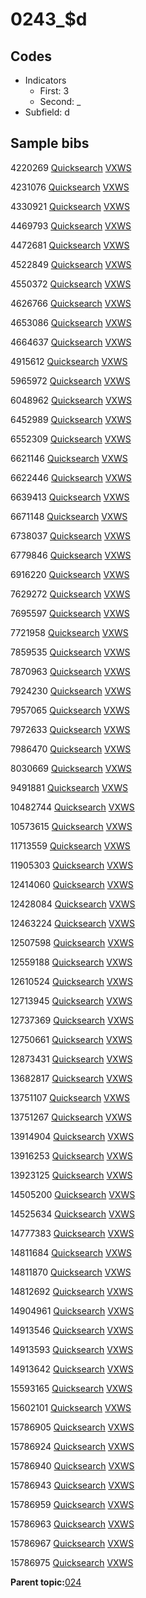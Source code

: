 # 0243\_$d

## Codes

-   Indicators
    -   First: 3
    -   Second: \_
-   Subfield: d

## Sample bibs

4220269 [Quicksearch](https://search.library.yale.edu/catalog/4220269) [VXWS](http://prodorbis.library.yale.edu:7014/vxws/GetHoldingsService?bibId=4220269)

4231076 [Quicksearch](https://search.library.yale.edu/catalog/4231076) [VXWS](http://prodorbis.library.yale.edu:7014/vxws/GetHoldingsService?bibId=4231076)

4330921 [Quicksearch](https://search.library.yale.edu/catalog/4330921) [VXWS](http://prodorbis.library.yale.edu:7014/vxws/GetHoldingsService?bibId=4330921)

4469793 [Quicksearch](https://search.library.yale.edu/catalog/4469793) [VXWS](http://prodorbis.library.yale.edu:7014/vxws/GetHoldingsService?bibId=4469793)

4472681 [Quicksearch](https://search.library.yale.edu/catalog/4472681) [VXWS](http://prodorbis.library.yale.edu:7014/vxws/GetHoldingsService?bibId=4472681)

4522849 [Quicksearch](https://search.library.yale.edu/catalog/4522849) [VXWS](http://prodorbis.library.yale.edu:7014/vxws/GetHoldingsService?bibId=4522849)

4550372 [Quicksearch](https://search.library.yale.edu/catalog/4550372) [VXWS](http://prodorbis.library.yale.edu:7014/vxws/GetHoldingsService?bibId=4550372)

4626766 [Quicksearch](https://search.library.yale.edu/catalog/4626766) [VXWS](http://prodorbis.library.yale.edu:7014/vxws/GetHoldingsService?bibId=4626766)

4653086 [Quicksearch](https://search.library.yale.edu/catalog/4653086) [VXWS](http://prodorbis.library.yale.edu:7014/vxws/GetHoldingsService?bibId=4653086)

4664637 [Quicksearch](https://search.library.yale.edu/catalog/4664637) [VXWS](http://prodorbis.library.yale.edu:7014/vxws/GetHoldingsService?bibId=4664637)

4915612 [Quicksearch](https://search.library.yale.edu/catalog/4915612) [VXWS](http://prodorbis.library.yale.edu:7014/vxws/GetHoldingsService?bibId=4915612)

5965972 [Quicksearch](https://search.library.yale.edu/catalog/5965972) [VXWS](http://prodorbis.library.yale.edu:7014/vxws/GetHoldingsService?bibId=5965972)

6048962 [Quicksearch](https://search.library.yale.edu/catalog/6048962) [VXWS](http://prodorbis.library.yale.edu:7014/vxws/GetHoldingsService?bibId=6048962)

6452989 [Quicksearch](https://search.library.yale.edu/catalog/6452989) [VXWS](http://prodorbis.library.yale.edu:7014/vxws/GetHoldingsService?bibId=6452989)

6552309 [Quicksearch](https://search.library.yale.edu/catalog/6552309) [VXWS](http://prodorbis.library.yale.edu:7014/vxws/GetHoldingsService?bibId=6552309)

6621146 [Quicksearch](https://search.library.yale.edu/catalog/6621146) [VXWS](http://prodorbis.library.yale.edu:7014/vxws/GetHoldingsService?bibId=6621146)

6622446 [Quicksearch](https://search.library.yale.edu/catalog/6622446) [VXWS](http://prodorbis.library.yale.edu:7014/vxws/GetHoldingsService?bibId=6622446)

6639413 [Quicksearch](https://search.library.yale.edu/catalog/6639413) [VXWS](http://prodorbis.library.yale.edu:7014/vxws/GetHoldingsService?bibId=6639413)

6671148 [Quicksearch](https://search.library.yale.edu/catalog/6671148) [VXWS](http://prodorbis.library.yale.edu:7014/vxws/GetHoldingsService?bibId=6671148)

6738037 [Quicksearch](https://search.library.yale.edu/catalog/6738037) [VXWS](http://prodorbis.library.yale.edu:7014/vxws/GetHoldingsService?bibId=6738037)

6779846 [Quicksearch](https://search.library.yale.edu/catalog/6779846) [VXWS](http://prodorbis.library.yale.edu:7014/vxws/GetHoldingsService?bibId=6779846)

6916220 [Quicksearch](https://search.library.yale.edu/catalog/6916220) [VXWS](http://prodorbis.library.yale.edu:7014/vxws/GetHoldingsService?bibId=6916220)

7629272 [Quicksearch](https://search.library.yale.edu/catalog/7629272) [VXWS](http://prodorbis.library.yale.edu:7014/vxws/GetHoldingsService?bibId=7629272)

7695597 [Quicksearch](https://search.library.yale.edu/catalog/7695597) [VXWS](http://prodorbis.library.yale.edu:7014/vxws/GetHoldingsService?bibId=7695597)

7721958 [Quicksearch](https://search.library.yale.edu/catalog/7721958) [VXWS](http://prodorbis.library.yale.edu:7014/vxws/GetHoldingsService?bibId=7721958)

7859535 [Quicksearch](https://search.library.yale.edu/catalog/7859535) [VXWS](http://prodorbis.library.yale.edu:7014/vxws/GetHoldingsService?bibId=7859535)

7870963 [Quicksearch](https://search.library.yale.edu/catalog/7870963) [VXWS](http://prodorbis.library.yale.edu:7014/vxws/GetHoldingsService?bibId=7870963)

7924230 [Quicksearch](https://search.library.yale.edu/catalog/7924230) [VXWS](http://prodorbis.library.yale.edu:7014/vxws/GetHoldingsService?bibId=7924230)

7957065 [Quicksearch](https://search.library.yale.edu/catalog/7957065) [VXWS](http://prodorbis.library.yale.edu:7014/vxws/GetHoldingsService?bibId=7957065)

7972633 [Quicksearch](https://search.library.yale.edu/catalog/7972633) [VXWS](http://prodorbis.library.yale.edu:7014/vxws/GetHoldingsService?bibId=7972633)

7986470 [Quicksearch](https://search.library.yale.edu/catalog/7986470) [VXWS](http://prodorbis.library.yale.edu:7014/vxws/GetHoldingsService?bibId=7986470)

8030669 [Quicksearch](https://search.library.yale.edu/catalog/8030669) [VXWS](http://prodorbis.library.yale.edu:7014/vxws/GetHoldingsService?bibId=8030669)

9491881 [Quicksearch](https://search.library.yale.edu/catalog/9491881) [VXWS](http://prodorbis.library.yale.edu:7014/vxws/GetHoldingsService?bibId=9491881)

10482744 [Quicksearch](https://search.library.yale.edu/catalog/10482744) [VXWS](http://prodorbis.library.yale.edu:7014/vxws/GetHoldingsService?bibId=10482744)

10573615 [Quicksearch](https://search.library.yale.edu/catalog/10573615) [VXWS](http://prodorbis.library.yale.edu:7014/vxws/GetHoldingsService?bibId=10573615)

11713559 [Quicksearch](https://search.library.yale.edu/catalog/11713559) [VXWS](http://prodorbis.library.yale.edu:7014/vxws/GetHoldingsService?bibId=11713559)

11905303 [Quicksearch](https://search.library.yale.edu/catalog/11905303) [VXWS](http://prodorbis.library.yale.edu:7014/vxws/GetHoldingsService?bibId=11905303)

12414060 [Quicksearch](https://search.library.yale.edu/catalog/12414060) [VXWS](http://prodorbis.library.yale.edu:7014/vxws/GetHoldingsService?bibId=12414060)

12428084 [Quicksearch](https://search.library.yale.edu/catalog/12428084) [VXWS](http://prodorbis.library.yale.edu:7014/vxws/GetHoldingsService?bibId=12428084)

12463224 [Quicksearch](https://search.library.yale.edu/catalog/12463224) [VXWS](http://prodorbis.library.yale.edu:7014/vxws/GetHoldingsService?bibId=12463224)

12507598 [Quicksearch](https://search.library.yale.edu/catalog/12507598) [VXWS](http://prodorbis.library.yale.edu:7014/vxws/GetHoldingsService?bibId=12507598)

12559188 [Quicksearch](https://search.library.yale.edu/catalog/12559188) [VXWS](http://prodorbis.library.yale.edu:7014/vxws/GetHoldingsService?bibId=12559188)

12610524 [Quicksearch](https://search.library.yale.edu/catalog/12610524) [VXWS](http://prodorbis.library.yale.edu:7014/vxws/GetHoldingsService?bibId=12610524)

12713945 [Quicksearch](https://search.library.yale.edu/catalog/12713945) [VXWS](http://prodorbis.library.yale.edu:7014/vxws/GetHoldingsService?bibId=12713945)

12737369 [Quicksearch](https://search.library.yale.edu/catalog/12737369) [VXWS](http://prodorbis.library.yale.edu:7014/vxws/GetHoldingsService?bibId=12737369)

12750661 [Quicksearch](https://search.library.yale.edu/catalog/12750661) [VXWS](http://prodorbis.library.yale.edu:7014/vxws/GetHoldingsService?bibId=12750661)

12873431 [Quicksearch](https://search.library.yale.edu/catalog/12873431) [VXWS](http://prodorbis.library.yale.edu:7014/vxws/GetHoldingsService?bibId=12873431)

13682817 [Quicksearch](https://search.library.yale.edu/catalog/13682817) [VXWS](http://prodorbis.library.yale.edu:7014/vxws/GetHoldingsService?bibId=13682817)

13751107 [Quicksearch](https://search.library.yale.edu/catalog/13751107) [VXWS](http://prodorbis.library.yale.edu:7014/vxws/GetHoldingsService?bibId=13751107)

13751267 [Quicksearch](https://search.library.yale.edu/catalog/13751267) [VXWS](http://prodorbis.library.yale.edu:7014/vxws/GetHoldingsService?bibId=13751267)

13914904 [Quicksearch](https://search.library.yale.edu/catalog/13914904) [VXWS](http://prodorbis.library.yale.edu:7014/vxws/GetHoldingsService?bibId=13914904)

13916253 [Quicksearch](https://search.library.yale.edu/catalog/13916253) [VXWS](http://prodorbis.library.yale.edu:7014/vxws/GetHoldingsService?bibId=13916253)

13923125 [Quicksearch](https://search.library.yale.edu/catalog/13923125) [VXWS](http://prodorbis.library.yale.edu:7014/vxws/GetHoldingsService?bibId=13923125)

14505200 [Quicksearch](https://search.library.yale.edu/catalog/14505200) [VXWS](http://prodorbis.library.yale.edu:7014/vxws/GetHoldingsService?bibId=14505200)

14525634 [Quicksearch](https://search.library.yale.edu/catalog/14525634) [VXWS](http://prodorbis.library.yale.edu:7014/vxws/GetHoldingsService?bibId=14525634)

14777383 [Quicksearch](https://search.library.yale.edu/catalog/14777383) [VXWS](http://prodorbis.library.yale.edu:7014/vxws/GetHoldingsService?bibId=14777383)

14811684 [Quicksearch](https://search.library.yale.edu/catalog/14811684) [VXWS](http://prodorbis.library.yale.edu:7014/vxws/GetHoldingsService?bibId=14811684)

14811870 [Quicksearch](https://search.library.yale.edu/catalog/14811870) [VXWS](http://prodorbis.library.yale.edu:7014/vxws/GetHoldingsService?bibId=14811870)

14812692 [Quicksearch](https://search.library.yale.edu/catalog/14812692) [VXWS](http://prodorbis.library.yale.edu:7014/vxws/GetHoldingsService?bibId=14812692)

14904961 [Quicksearch](https://search.library.yale.edu/catalog/14904961) [VXWS](http://prodorbis.library.yale.edu:7014/vxws/GetHoldingsService?bibId=14904961)

14913546 [Quicksearch](https://search.library.yale.edu/catalog/14913546) [VXWS](http://prodorbis.library.yale.edu:7014/vxws/GetHoldingsService?bibId=14913546)

14913593 [Quicksearch](https://search.library.yale.edu/catalog/14913593) [VXWS](http://prodorbis.library.yale.edu:7014/vxws/GetHoldingsService?bibId=14913593)

14913642 [Quicksearch](https://search.library.yale.edu/catalog/14913642) [VXWS](http://prodorbis.library.yale.edu:7014/vxws/GetHoldingsService?bibId=14913642)

15593165 [Quicksearch](https://search.library.yale.edu/catalog/15593165) [VXWS](http://prodorbis.library.yale.edu:7014/vxws/GetHoldingsService?bibId=15593165)

15602101 [Quicksearch](https://search.library.yale.edu/catalog/15602101) [VXWS](http://prodorbis.library.yale.edu:7014/vxws/GetHoldingsService?bibId=15602101)

15786905 [Quicksearch](https://search.library.yale.edu/catalog/15786905) [VXWS](http://prodorbis.library.yale.edu:7014/vxws/GetHoldingsService?bibId=15786905)

15786924 [Quicksearch](https://search.library.yale.edu/catalog/15786924) [VXWS](http://prodorbis.library.yale.edu:7014/vxws/GetHoldingsService?bibId=15786924)

15786940 [Quicksearch](https://search.library.yale.edu/catalog/15786940) [VXWS](http://prodorbis.library.yale.edu:7014/vxws/GetHoldingsService?bibId=15786940)

15786943 [Quicksearch](https://search.library.yale.edu/catalog/15786943) [VXWS](http://prodorbis.library.yale.edu:7014/vxws/GetHoldingsService?bibId=15786943)

15786959 [Quicksearch](https://search.library.yale.edu/catalog/15786959) [VXWS](http://prodorbis.library.yale.edu:7014/vxws/GetHoldingsService?bibId=15786959)

15786963 [Quicksearch](https://search.library.yale.edu/catalog/15786963) [VXWS](http://prodorbis.library.yale.edu:7014/vxws/GetHoldingsService?bibId=15786963)

15786967 [Quicksearch](https://search.library.yale.edu/catalog/15786967) [VXWS](http://prodorbis.library.yale.edu:7014/vxws/GetHoldingsService?bibId=15786967)

15786975 [Quicksearch](https://search.library.yale.edu/catalog/15786975) [VXWS](http://prodorbis.library.yale.edu:7014/vxws/GetHoldingsService?bibId=15786975)

**Parent topic:**[024](../../tags/024/024.md)

